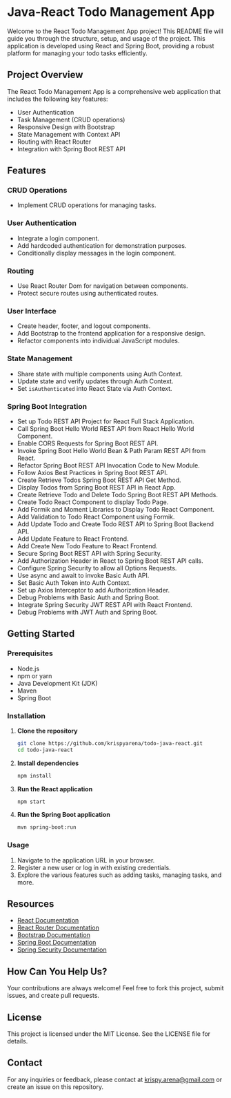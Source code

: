 # Java-React Todo Management App

Welcome to the React Todo Management App project! This README file will guide you through the structure, setup, and usage of the project. This application is developed using React and Spring Boot, providing a robust platform for managing your todo tasks efficiently.

## Project Overview

The React Todo Management App is a comprehensive web application that includes the following key features:

- User Authentication
- Task Management (CRUD operations)
- Responsive Design with Bootstrap
- State Management with Context API
- Routing with React Router
- Integration with Spring Boot REST API

## Features

### CRUD Operations
- Implement CRUD operations for managing tasks.

### User Authentication
- Integrate a login component.
- Add hardcoded authentication for demonstration purposes.
- Conditionally display messages in the login component.

### Routing
- Use React Router Dom for navigation between components.
- Protect secure routes using authenticated routes.

### User Interface
- Create header, footer, and logout components.
- Add Bootstrap to the frontend application for a responsive design.
- Refactor components into individual JavaScript modules.

### State Management
- Share state with multiple components using Auth Context.
- Update state and verify updates through Auth Context.
- Set `isAuthenticated` into React State via Auth Context.

### Spring Boot Integration
- Set up Todo REST API Project for React Full Stack Application.
- Call Spring Boot Hello World REST API from React Hello World Component.
- Enable CORS Requests for Spring Boot REST API.
- Invoke Spring Boot Hello World Bean & Path Param REST API from React.
- Refactor Spring Boot REST API Invocation Code to New Module.
- Follow Axios Best Practices in Spring Boot REST API.
- Create Retrieve Todos Spring Boot REST API Get Method.
- Display Todos from Spring Boot REST API in React App.
- Create Retrieve Todo and Delete Todo Spring Boot REST API Methods.
- Create Todo React Component to display Todo Page.
- Add Formik and Moment Libraries to Display Todo React Component.
- Add Validation to Todo React Component using Formik.
- Add Update Todo and Create Todo REST API to Spring Boot Backend API.
- Add Update Feature to React Frontend.
- Add Create New Todo Feature to React Frontend.
- Secure Spring Boot REST API with Spring Security.
- Add Authorization Header in React to Spring Boot REST API calls.
- Configure Spring Security to allow all Options Requests.
- Use async and await to invoke Basic Auth API.
- Set Basic Auth Token into Auth Context.
- Set up Axios Interceptor to add Authorization Header.
- Debug Problems with Basic Auth and Spring Boot.
- Integrate Spring Security JWT REST API with React Frontend.
- Debug Problems with JWT Auth and Spring Boot.

## Getting Started

### Prerequisites
- Node.js
- npm or yarn
- Java Development Kit (JDK)
- Maven
- Spring Boot

### Installation

1. **Clone the repository**
    ```sh
    git clone https://github.com/krispyarena/todo-java-react.git
    cd todo-java-react
    ```

2. **Install dependencies**
    ```sh
    npm install
    ```

3. **Run the React application**
    ```sh
    npm start
    ```

4. **Run the Spring Boot application**
    ```sh
    mvn spring-boot:run
    ```

### Usage

1. Navigate to the application URL in your browser.
2. Register a new user or log in with existing credentials.
3. Explore the various features such as adding tasks, managing tasks, and more.

## Resources

- [React Documentation](https://reactjs.org/docs/getting-started.html)
- [React Router Documentation](https://reactrouter.com/web/guides/quick-start)
- [Bootstrap Documentation](https://getbootstrap.com/docs/5.0/getting-started/introduction/)
- [Spring Boot Documentation](https://spring.io/projects/spring-boot)
- [Spring Security Documentation](https://spring.io/projects/spring-security)

## How Can You Help Us?

Your contributions are always welcome! Feel free to fork this project, submit issues, and create pull requests.

## License

This project is licensed under the MIT License. See the LICENSE file for details.

## Contact

For any inquiries or feedback, please contact at krispy.arena@gmail.com or create an issue on this repository.
